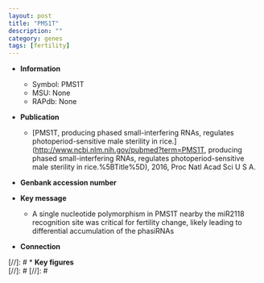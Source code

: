 ```yaml
---
layout: post
title: "PMS1T"
description: ""
category: genes
tags: [fertility]
---
```


* **Information**  
    + Symbol: PMS1T  
    + MSU: None  
    + RAPdb: None  

* **Publication**  
    + [PMS1T, producing phased small-interfering RNAs, regulates photoperiod-sensitive male sterility in rice.](http://www.ncbi.nlm.nih.gov/pubmed?term=PMS1T, producing phased small-interfering RNAs, regulates photoperiod-sensitive male sterility in rice.%5BTitle%5D), 2016, Proc Natl Acad Sci U S A.

* **Genbank accession number**  

* **Key message**  
    + A single nucleotide polymorphism in PMS1T nearby the miR2118 recognition site was critical for fertility change, likely leading to differential accumulation of the phasiRNAs

* **Connection**  

[//]: # * **Key figures**  
[//]: # 
[//]: # 
